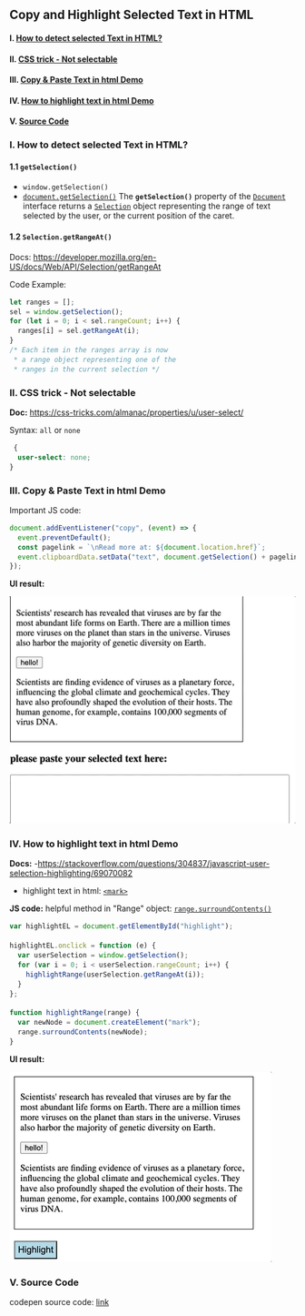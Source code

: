 ## Copy and Highlight Selected Text in HTML

#### I. [How to detect selected Text in HTML?](#question1)

#### II. [CSS trick - Not selectable](#question2)

#### III. [Copy & Paste Text in html Demo](#question3)

#### IV. [How to highlight text in html Demo](#question4)

#### V. [Source Code](#question5)

<div id="question1" />

### I. How to detect selected Text in HTML?

#### 1.1 `getSelection()`

- `window.getSelection()`
- [`document.getSelection()`](https://developer.mozilla.org/en-US/docs/Web/API/Document/getSelection)
  The **`getSelection()`** property of the [`Document`](https://developer.mozilla.org/en-US/docs/Web/API/Document) interface returns a [`Selection`](https://developer.mozilla.org/en-US/docs/Web/API/Selection) object representing the range of text selected by the user, or the current position of the caret.

#### 1.2 `Selection.getRangeAt()`

Docs: https://developer.mozilla.org/en-US/docs/Web/API/Selection/getRangeAt

Code Example:

```js
let ranges = [];
sel = window.getSelection();
for (let i = 0; i < sel.rangeCount; i++) {
  ranges[i] = sel.getRangeAt(i);
}
/* Each item in the ranges array is now
 * a range object representing one of the
 * ranges in the current selection */
```

<div id="question2" />

### II. CSS trick - Not selectable

**Doc:**
https://css-tricks.com/almanac/properties/u/user-select/

Syntax: `all` or `none`

```css
 {
  user-select: none;
}
```

<div id="question3" />

### III. Copy & Paste Text in html Demo

Important JS code:

```js
document.addEventListener("copy", (event) => {
  event.preventDefault();
  const pagelink = `\nRead more at: ${document.location.href}`;
  event.clipboardData.setData("text", document.getSelection() + pagelink);
});
```

**UI result:**

![image](../assets/copytext-demo.gif)

<div id="question4" />

### IV. How to highlight text in html Demo

**Docs:** -https://stackoverflow.com/questions/304837/javascript-user-selection-highlighting/69070082

- highlight text in html: [`<mark>`](https://developer.mozilla.org/en-US/docs/Web/HTML/Element/mark)

**JS code:**
helpful method in "Range" object: [`range.surroundContents()`](https://developer.mozilla.org/en-US/docs/Web/API/Range/surroundContents)

```js
var highlightEL = document.getElementById("highlight");

highlightEL.onclick = function (e) {
  var userSelection = window.getSelection();
  for (var i = 0; i < userSelection.rangeCount; i++) {
    highlightRange(userSelection.getRangeAt(i));
  }
};

function highlightRange(range) {
  var newNode = document.createElement("mark");
  range.surroundContents(newNode);
}
```

**UI result:**

![image](../assets/highlight-text-demo.gif)

<div id="question5" />

### V. Source Code

codepen source code: [link](https://codepen.io/jellyhan27/pen/zYzoYBW)
